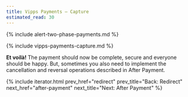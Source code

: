 ```yaml
---
title: Vipps Payments – Capture
estimated_read: 30
---
```


{% include alert-two-phase-payments.md %}

{% include vipps-payments-capture.md %}

**Et voilà!** The payment should now be complete, secure and
everyone should be happy. But, sometimes you also need to implement the
cancellation and reversal operations described in After Payment.

{% include iterator.html prev_href="redirect"
                         prev_title="Back: Redirect"
                         next_href="after-payment"
                         next_title="Next: After Payment" %}
